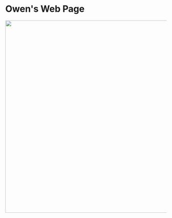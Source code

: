 <!DOCTYPE html>
<html>
<body>

<h1>Owen's Web Page</h1>

<img src="../images/HarlemRiverSewerOutflow.png" width="600" height="600">

</body>
</html>

